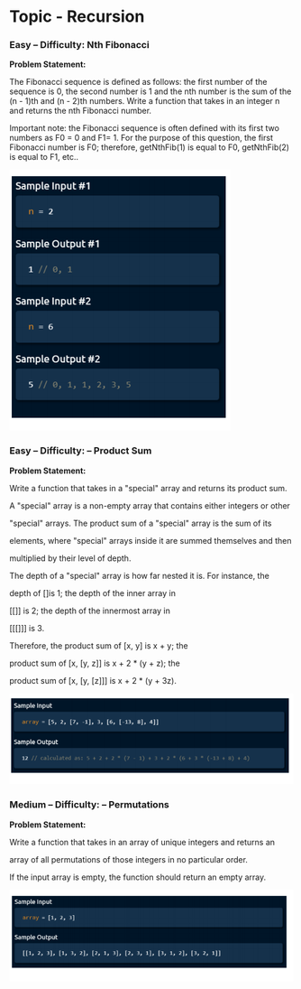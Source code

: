 # Topic - Recursion

### Easy – Difficulty: Nth Fibonacci

**Problem Statement:**

The Fibonacci sequence is defined as follows: the first number of the sequence is 0, the
second number is 1 and the nth number is the sum of the (n - 1)th and (n - 2)th numbers. Write a
function that takes in an integer n and returns the nth Fibonacci number.

Important note: the Fibonacci sequence is often defined with its first two numbers as F0 = 0 and
F1= 1. For the purpose of this question, the first Fibonacci number is F0; therefore, getNthFib(1) is
equal to F0, getNthFib(2) is equal to F1, etc..

![alt text](https://github.com/Suryansh555/ARTH-Daily-Code/blob/master/DSA%20-%20Recursion%201/Sample1.png?raw=true)

### Easy – Difficulty: – Product Sum

**Problem Statement:**

Write a function that takes in a "special" array and returns its product sum.

A "special" array is a non-empty array that contains either integers or other

"special" arrays. The product sum of a "special" array is the sum of its

elements, where "special" arrays inside it are summed themselves and then

multiplied by their level of depth.

The depth of a "special" array is how far nested it is. For instance, the

depth of []is 1; the depth of the inner array in

[[]] is 2; the depth of the innermost array in

[[[]]] is 3.

Therefore, the product sum of [x, y] is x + y; the

product sum of [x, [y, z]] is x + 2 * (y + z); the

product sum of [x, [y, [z]]] is x + 2 * (y + 3z).

![alt text](https://github.com/Suryansh555/ARTH-Daily-Code/blob/master/DSA%20-%20Recursion%201/Sample2.png?raw=true)


### Medium – Difficulty: – Permutations

**Problem Statement:**

Write a function that takes in an array of unique integers and returns an

array of all permutations of those integers in no particular order.

If the input array is empty, the function should return an empty array.

![alt text](https://github.com/Suryansh555/ARTH-Daily-Code/blob/master/DSA%20-%20Recursion%201/Sample3.png?raw=true)


